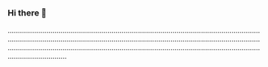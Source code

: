 ### Hi there 👋

.................................................................................................................................................................................................................................................................................................................................................................................................................